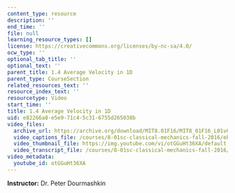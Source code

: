 ```yaml
---
content_type: resource
description: ''
end_time: ''
file: null
learning_resource_types: []
license: https://creativecommons.org/licenses/by-nc-sa/4.0/
ocw_type: ''
optional_tab_title: ''
optional_text: ''
parent_title: 1.4 Average Velocity in 1D
parent_type: CourseSection
related_resources_text: ''
resource_index_text: ''
resourcetype: Video
start_time: ''
title: 1.4 Average Velocity in 1D
uid: e82266a8-e5e9-71c4-5c31-6755d265038b
video_files:
  archive_url: https://archive.org/download/MIT8.01F16/MIT8_01F16_L01v04_360p.mp4
  video_captions_file: /courses/8-01sc-classical-mechanics-fall-2016/eb4de6161b71524e84eabd90c8c81fe4_otGGuHt36XA.vtt
  video_thumbnail_file: https://img.youtube.com/vi/otGGuHt36XA/default.jpg
  video_transcript_file: /courses/8-01sc-classical-mechanics-fall-2016/26e018c2be413c30a3849c139aef35bc_otGGuHt36XA.pdf
video_metadata:
  youtube_id: otGGuHt36XA
---
```


**Instructor:** Dr. Peter Dourmashkin


